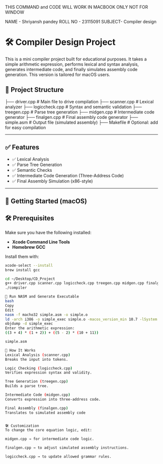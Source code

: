 
THIS COMMAND and CODE WILL WORK IN MACBOOK ONLY NOT FOR WINDOW 

NAME - Shriyansh pandey
ROLL NO - 23115091
SUBJECT- Compiler design

# 🛠️ Compiler Design Project

This is a mini compiler project built for educational purposes. It takes a simple arithmetic expression, performs lexical and syntax analysis, generates intermediate code, and finally simulates assembly code generation. This version is tailored for macOS users.

## 📁 Project Structure

 ├── driver.cpp # Main file to drive compilation ├── scanner.cpp # Lexical analyzer ├── logiccheck.cpp # Syntax and semantic validation ├── treegen.cpp # Parse tree generation ├── midgen.cpp # Intermediate code generator ├── finalgen.cpp # Final assembly code generator ├── simple.asm # Output file (simulated assembly) ├── Makefile # Optional: add for easy compilation


---

## ✅ Features

- ✅ Lexical Analysis
- ✅ Parse Tree Generation
- ✅ Semantic Checks
- ✅ Intermediate Code Generation (Three-Address Code)
- ✅ Final Assembly Simulation (x86-style)

---

## 🚀 Getting Started (macOS)

## 🛠️ Prerequisites

Make sure you have the following installed:

- **Xcode Command Line Tools**
- **Homebrew GCC**

Install them with:

```bash
xcode-select --install
brew install gcc

cd ~/Desktop/CD_Project
g++ driver.cpp scanner.cpp logiccheck.cpp treegen.cpp midgen.cpp finalgen.cpp -o compiler
./compiler

🧩 Run NASM and Generate Executable
bash
Copy
Edit
nasm -f macho32 simple.asm -o simple.o
ld -arch i386 -o simple_exec simple.o -macos_version_min 10.7 -lSystem -e _start
objdump -d simple_exec
Enter the arithmetic expression:
((3 + 4) * (1 + 2)) + ((5 - 2) * (10 + 11))

simple.asm

🧠 How It Works
Lexical Analysis (scanner.cpp)
Breaks the input into tokens.

Logic Checking (logiccheck.cpp)
Verifies expression syntax and validity.

Tree Generation (treegen.cpp)
Builds a parse tree.

Intermediate Code (midgen.cpp)
Converts expression into three-address code.

Final Assembly (finalgen.cpp)
Translates to simulated assembly code


🛠️ Customization
To change the core equation logic, edit:

midgen.cpp → for intermediate code logic.

finalgen.cpp → to adjust simulated assembly instructions.

logiccheck.cpp → to update allowed grammar rules.